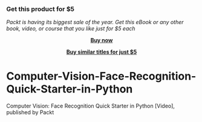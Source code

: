 
### Get this product for $5

<i>Packt is having its biggest sale of the year. Get this eBook or any other book, video, or course that you like just for $5 each</i>


<b><p align='center'>[Buy now](https://packt.link/9781800567221)</p></b>


<b><p align='center'>[Buy similar titles for just $5](https://subscription.packtpub.com/search)</p></b>


# Computer-Vision-Face-Recognition-Quick-Starter-in-Python
Computer Vision: Face Recognition Quick Starter in Python [Video], published by Packt
